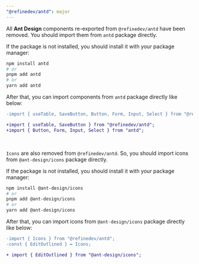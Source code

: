 ```yaml
---
"@refinedev/antd": major
---
```


All **Ant Design** components re-exported from `@refinedev/antd` have been removed. You should import them from `antd` package directly.

If the package is not installed, you should install it with your package manager:

```bash
npm install antd
# or
pnpm add antd
# or
yarn add antd
```

After that, you can import components from `antd` package directly like below:

```diff
-import { useTable, SaveButton, Button, Form, Input, Select } from "@refinedev/antd";

+import { useTable, SaveButton } from "@refinedev/antd";
+import { Button, Form, Input, Select } from "antd";
```

<br />

`Icons` are also removed from `@refinedev/antd`. So, you should import icons from `@ant-design/icons` package directly.

If the package is not installed, you should install it with your package manager:

```bash
npm install @ant-design/icons
# or
pnpm add @ant-design/icons
# or
yarn add @ant-design/icons
```

After that, you can import icons from `@ant-design/icons` package directly like below:

```diff
-import { Icons } from "@refinedev/antd";
-const { EditOutlined } = Icons;

+ import { EditOutlined } from "@ant-design/icons";
```
